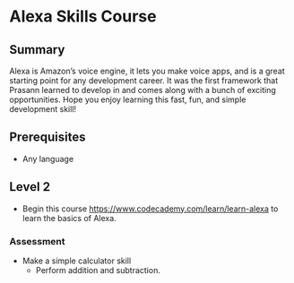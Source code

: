 # Alexa Skills Course
## Summary
Alexa is Amazon’s voice engine, it lets you make voice apps, and is a great starting point for any development career. It was the first framework that Prasann learned to develop in and comes along with a bunch of exciting opportunities. Hope you enjoy learning this fast, fun, and simple development skill!

## Prerequisites
* Any language

## Level 2
* Begin this course https://www.codecademy.com/learn/learn-alexa to learn the basics of Alexa.
### Assessment
* Make a simple calculator skill
  * Perform addition and subtraction.
